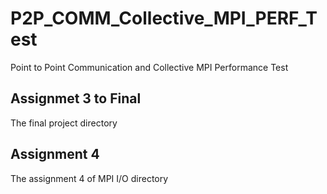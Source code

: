 # P2P_COMM_Collective_MPI_PERF_Test
Point to Point Communication and Collective MPI Performance Test

## Assignmet 3 to Final
The final project directory

## Assignment 4
The assignment 4 of MPI I/O directory